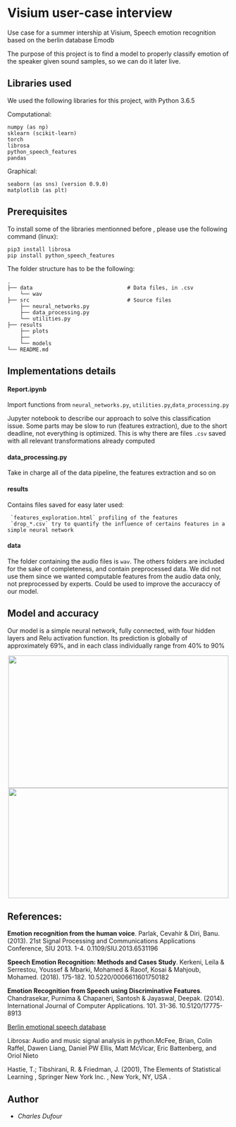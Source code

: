 
 
# Visium user-case interview

Use case for a summer intership at Visium, Speech emotion recognition based on the berlin database Emodb 

The purpose of this project is to find a model to properly classify emotion of the speaker given sound samples, so we can do it later live.

## Libraries used
We used the following libraries for this project, with Python 3.6.5


 Computational:

    numpy (as np)
    sklearn (scikit-learn)
    torch
    librosa
    python_speech_features
    pandas
    
Graphical:

    seaborn (as sns) (version 0.9.0)
    matplotlib (as plt)


## Prerequisites


To install some of the libraries mentionned before , please use the following command (linux):

    pip3 install librosa
    pip install python_speech_features

The folder structure has to be the following:

    .
    ├── data                              # Data files, in .csv
        └── wav
    ├── src                               # Source files
        ├── neural_networks.py
        ├── data_processing.py
        └── utilities.py
    ├── results
        ├── plots
        ├── 
        └── models
    └── README.md


## Implementations details


#### Report.ipynb

Import functions from `neural_networks.py`, `utilities.py`,`data_processing.py`

Jupyter notebook to describe our approach to solve this classification issue. Some parts may be slow to run (features extraction),
due to the short deadline, not everything is optimized. This is why there are files `.csv` saved with all relevant transformations 
already computed

#### data_processing.py

Take in charge all of the data pipeline, the features extraction and so on

#### results

Contains files saved for easy later used:
    
     `features_exploration.html` profiling of the features
     `drop_*.csv` try to quantify the influence of certains features in a simple neural network
 
 #### data
  The folder containing the audio files is `wav`. The others folders are included for the sake of completeness, and contain preprocessed data. We did not use them since we wanted computable features from the audio data only, not preprocessed by experts. Could be used to improve the accuraccy of our model.
  
  
## Model and accuracy

Our model is a simple neural network, fully connected, with four hidden layers and Relu activation function. Its prediction is globally of approximately 69%, and in each class individually range from 40% to 90%


<p align="center">

<img src="https://github.com/dufourc1/visium_use_case/blob/master/results/plots/neural_net_fully%20connected.png" height="300" width="500">

<img src="https://github.com/dufourc1/visium_use_case/blob/master/results/plots/neural_net_fully%20connected_accuracy_per_class.png" height="250" width="500">

</p>


## References:
  **Emotion recognition from the human voice**. Parlak, Cevahir & Diri, Banu. (2013).  21st Signal Processing and Communications Applications Conference, SIU 2013. 1-4. 0.1109/SIU.2013.6531196
  
  
  **Speech Emotion Recognition: Methods and Cases Study**. Kerkeni, Leila & Serrestou, Youssef & Mbarki, Mohamed & Raoof, Kosai & Mahjoub, Mohamed. (2018). 175-182. 10.5220/0006611601750182
  
  
  **Emotion Recognition from Speech using Discriminative Features**. Chandrasekar, Purnima & Chapaneri, Santosh & Jayaswal, Deepak. (2014). International Journal of Computer Applications. 101. 31-36. 10.5120/17775-8913
  
  
  [Berlin emotional speech database](http://emodb.bilderbar.info/index-1024.html)
  
  
  Librosa: Audio and music signal analysis in python.McFee, Brian, Colin Raffel, Dawen Liang, Daniel PW Ellis, Matt McVicar, Eric Battenberg, and Oriol Nieto
  
  
  Hastie, T.; Tibshirani, R. & Friedman, J. (2001), The Elements of Statistical Learning , Springer New York Inc. , New York, NY, USA .


## Author

* *Charles Dufour*
